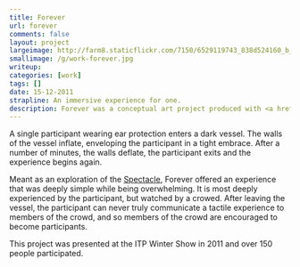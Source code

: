 ```yaml
---
title: Forever
url: forever
comments: false
layout: project
largeimage: http://farm8.staticflickr.com/7150/6529119743_838d524160_b_d.jpg
smallimage: /g/work-forever.jpg
writeup: 
categories: [work]
tags: []
date: 15-12-2011
strapline: An immersive experience for one.
description: Forever was a conceptual art project produced with <a href="http://www.lilyszajnberg.com/">Lily Szajnberg</a>. 
---
```

A single participant wearing ear protection enters a dark vessel. The walls of the vessel inflate, enveloping the participant in a tight embrace. After a number of minutes, the walls deflate, the participant exits and the experience begins again. 

Meant as an exploration of the <a href="http://en.wikipedia.org/wiki/Spectacle">Spectacle</a>, Forever offered an experience that was deeply simple while being overwhelming. It is most deeply experienced by the participant, but watched by a crowed. After leaving the vessel, the participant can never truly communicate a tactile experience to members of the crowd, and so members of the crowd are encouraged to become participants. 

This project was presented at the ITP Winter Show in 2011 and over 150 people participated. 
